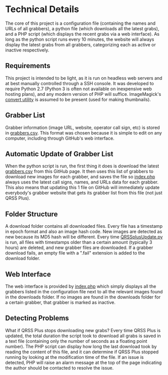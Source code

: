 # Technical Details
The core of this project is a configuration file (containing the names and URLs of all grabbers), a python file (which downloads all the latest grabs), and a PHP script (which displays the recent grabs via a web interface). As long as the python script runs every 10 minutes, the website will always display the latest grabs from all grabbers, categorizing each as active or inactive respectively.

## Requirements
This project is intended to be light, as it is run on headless web servers and at best manually controlled through a SSH console. It was developed to require Python 2.7 (Python 3 is often not available on inexpensive web hosting plans), and any modern version of PHP will suffice. ImageMagick's [convert utility](https://www.imagemagick.org/script/convert.php) is assumed to be present (used for making thumbnails).

## Grabber List
Grabber information (image URL, website, operator call sign, etc) is stored in [grabbers.csv](grabbers.csv). This format was chosen because it is simple to edit on any computer, including through GitHub's web interface.

## Automatic Update of Grabber List
When the python script is run, the first thing it does is download the latest [grabbers.csv](grabbers.csv) from this GitHub page. It then uses this list of grabbers to download new images for each grabber, and saves the file so [index.php](index.php) always uses the latest call signs, names, and URLs data for each grabber. This also means that updating this 1 file on GitHub will immediately update everybody's grabber website that gets its grabber list from this file (not just QRSS Plus).

## Folder Structure
A download folder contains all downloaded files. Every file has a timestamp in epoch format and also an image hash code. New images are detected as new because its MD5 hash will be different. Every time [QRSSplusUpdate.py](QRSSplusUpdate.py) is run, all files with timestamps older than a certain amount (typically 3 hours) are deleted, and new grabber files are downloaded. If a grabber download fails, an empty file with a ".fail" extension is added to the download folder.

## Web Interface
The web interface is provided by [index.php](index.php) which simply displays all the grabbers listed in the configuration file next to all the relevant images found in the downloads folder. If no images are found in the downloads folder for a certain grabber, that grabber is marked as inactive.

## Detecting Problems
What if QRSS Plus stops downloading new grabs? Every time QRSS Plus is updated, the total duration the script took to download all grabs is saved in a text file (containing only the number of seconds as a floating point number). The PHP script can display how long the last download took by reading the content of this file, and it can determine if QRSS Plus stopped running by looking at the modification time of the file. If an issue is detected, PHP will raise an alarm message at the top of the page indicating the author should be contacted to resolve the issue.